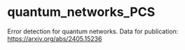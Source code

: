 # quantum_networks_PCS
Error detection for quantum networks. Data for publication:  https://arxiv.org/abs/2405.15236
